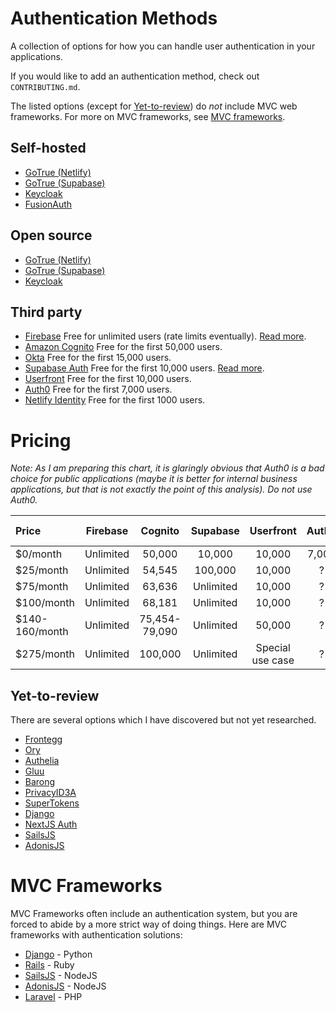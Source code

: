 # Authentication Methods

A collection of options for how you can handle user authentication in your applications.

If you would like to add an authentication method, check out `CONTRIBUTING.md`.

The listed options (except for [Yet-to-review](#yet-to-review)) do _not_ include MVC web frameworks. For more on MVC frameworks, see [MVC frameworks](#mvc-frameworks).

## Self-hosted
- [GoTrue (Netlify)](https://github.com/netlify/gotrue)
- [GoTrue (Supabase)](https://github.com/supabase/gotrue)
- [Keycloak](https://www.keycloak.org/)
- [FusionAuth](https://fusionauth.io/)

## Open source
- [GoTrue (Netlify)](https://github.com/netlify/gotrue)
- [GoTrue (Supabase)](https://github.com/supabase/gotrue)
- [Keycloak](https://www.keycloak.org/)

## Third party
- [Firebase](https://firebase.google.com/docs/auth/)
Free for unlimited users (rate limits eventually). [Read more](https://github.com/christopher-kapic/authentication-methods/blob/main/reviews/firebase.md).
- [Amazon Cognito](https://aws.amazon.com/cognito/)
Free for the first 50,000 users.
- [Okta](https://www.okta.com/)
Free for the first 15,000 users.
- [Supabase Auth](https://supabase.io/docs/guides/auth)
Free for the first 10,000 users. [Read more](https://github.com/christopher-kapic/authentication-methods/blob/main/reviews/supabase.md).
- [Userfront](https://userfront.com/)
Free for the first 10,000 users.
- [Auth0](https://auth0.com/)
Free for the first 7,000 users.
- [Netlify Identity](https://docs.netlify.com/visitor-access/identity/)
Free for the first 1000 users.

# Pricing
_Note: As I am preparing this chart, it is glaringly obvious that Auth0 is a bad choice for public applications (maybe it is better for internal business applications, but that is not exactly the point of this analysis). Do not use Auth0._

| Price     | Firebase       | Cognito      | Supabase     | Userfront    | Auth0        | Okta | Netlify Identity   |
| :-------- | :------------: | :----------: | :----------: | :----------: | :----------: | :--: | :----------------: |
| $0/month  | Unlimited      | 50,000       | 10,000       | 10,000       | 7,000        |15,000| 1000               |
| $25/month | Unlimited      | 54,545       | 100,000      | 10,000       | ?            | ?    | 1000               |
| $75/month | Unlimited      | 63,636       | Unlimited    | 10,000       | ?            |  ?   | 1000               |
| $100/month| Unlimited      | 68,181       | Unlimited    | 10,000       | ?            |   ?  | Unlimited          |
| $140-160/month| Unlimited  | 75,454-79,090| Unlimited    | 50,000       | ?            |   ?  | Unlimited          |
| $275/month| Unlimited      | 100,000      | Unlimited    | Special use case | ?        |    ? | Unlimited          |


## Yet-to-review
There are several options which I have discovered but not yet researched.
- [Frontegg](https://frontegg.com/user-management)
- [Ory](https://www.ory.sh/open-source)
- [Authelia](https://www.authelia.com/)
- [Gluu](https://gluu.org/)
- [Barong](https://github.com/openware/barong)
- [PrivacyID3A](https://www.privacyidea.org/)
- [SuperTokens](https://supertokens.io/)
- [Django](https://www.djangoproject.com/)
- [NextJS Auth](https://next-auth.js.org/)
- [SailsJS](https://sailsjs.com/)
- [AdonisJS](https://adonisjs.com/)

# MVC Frameworks
MVC Frameworks often include an authentication system, but you are forced to abide by a more strict way of doing things. Here are MVC frameworks with authentication solutions:
- [Django](https://www.djangoproject.com/) - Python
- [Rails](https://rubyonrails.org/) - Ruby
- [SailsJS](https://sailsjs.com/) - NodeJS
- [AdonisJS](https://adonisjs.com/) - NodeJS
- [Laravel](https://laravel.com/) - PHP
